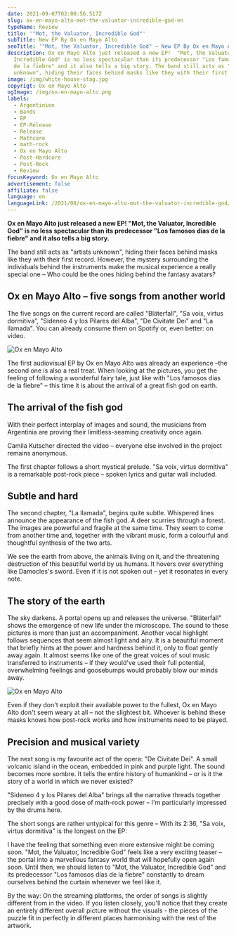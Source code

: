```yaml
---
date: 2021-09-07T02:00:56.517Z
slug: ox-en-mayo-alto-mot-the-valuator-incredible-god-en
typeName: Review
title: '"Mot, the Valuator, Incredible God"'
subTitle: New EP By Ox en Mayo Alto
seoTitle: '"Mot, the Valuator, Incredible God" – New EP By Ox en Mayo Alto'
description: Ox en Mayo Alto just released a new EP!  "Mot, the Valuator,
  Incredible God" is no less spectacular than its predecessor "Los famosos días
  de la fiebre" and it also tells a big story. The band still acts as "artists
  unknown", hiding their faces behind masks like they with their first record.
image: /img/white-house-stag.jpg
copyrigt: Ox en Mayo Alto
ogImage: /img/ox-en-mayo-alto.png
labels:
  - Argentinien
  - Bands
  - EP
  - EP-Release
  - Release
  - Mathcore
  - math-rock
  - Ox en Mayo Alto
  - Post-Hardcore
  - Post-Rock
  - Review
focusKeyword: Ox en Mayo Alto
advertisement: false
affiliate: false
language: en
languageLink: /2021/08/ox-en-mayo-alto-mot-the-valuator-incredible-god/
---
```

**Ox en Mayo Alto just released a new EP!  "Mot, the Valuator, Incredible God" is no less spectacular than its predecessor "Los famosos días de la fiebre" and it also tells a big story.**

The band still acts as "artists unknown", hiding their faces behind masks like they with their first record. However, the mystery surrounding the individuals behind the instruments make the musical experience a really special one – Who could be the ones hiding behind the fantasy avatars?

## Ox en Mayo Alto – five songs from another world

The five songs on the current record are called "Bläterfall", "Sa voix, virtus dormitiva", "Sideneo 4 y los Pilares del Alba", "De Civitate Dei" and "La Ilamada". You can already consume them on Spotify or, even better: on video.

![Ox en Mayo Alto](/img/fox.jpg "Ox en Mayo Alto")

The first audiovisual EP by Ox en Mayo Alto was already an experience –the second one is also a real treat. When looking at the pictures, you get the feeling of following a wonderful fairy tale, just like with "Los famosos días de la fiebre" – this time it is about the arrival of a great fish god on earth.

## The arrival of the fish god

With their perfect interplay of images and sound, the musicians from Argentinia are proving their limitless-seaming creativity once again.

Camila Kutscher directed the video – everyone else involved in the project remains anonymous.

The first chapter follows a short mystical prelude. "Sa voix, virtus dormitiva" is a remarkable post-rock piece – spoken lyrics and guitar wall included.

## Subtle and hard

The second chapter, "La Ilamada", begins quite subtle. Whispered lines announce the appearance of the fish god. A deer scurries through a forest. The images are powerful and fragile at the same time. They seem to come from another time and, together with the vibrant music, form a colourful and thoughtful synthesis of the two arts. 

We see the earth from above, the animals living on it, and the threatening destruction of this beautiful world by us humans. It hovers over everything like Damocles's sword. Even if it is not spoken out –  yet it resonates in every note.

## The story of the earth

The sky darkens. A portal opens up and releases the universe. "Bläterfall" shows the emergence of new life under the microscope. The sound to these pictures is more than just an accompaniment. Another vocal highlight follows sequences that seem almost light and airy. It is a beautiful moment that briefly hints at the power and hardness behind it, only to float gently away again. It almost seems like one of the great voices of soul music transferred to instruments – if they would've used their full potential, overwhelming feelings and goosebumps would probably blow our minds away.

![Ox en Mayo Alto](/img/mot.jpg "Ox en Mayo Alto")

Even if they don't exploit their available power to the fullest, Ox en Mayo Alto don't seem weary at all – not the slightest bit. Whoever is behind these masks knows how post-rock works and how instruments need to be played.

## Precision and musical variety

The next song is my favourite act of the opera: "De Civitate Dei". A small volcanic island in the ocean, embedded in pink and purple light. The sound becomes more sombre. It tells the entire history of humankind – or is it the story of a world in which we never existed?

"Sideneo 4 y los Pilares del Alba" brings all the narrative threads together precisely with a good dose of math-rock power – I'm particularly impressed by the drums here.

The short songs are rather untypical for this genre – With its 2:36, "Sa voix, virtus dormitiva" is the longest on the EP:

I have the feeling that something even more extensive might be coming soon. "Mot, the Valuator, Incredible God" feels like a very exciting teaser – the portal into a marvellous fantasy world that will hopefully open again soon. Until then, we should listen to "Mot, the Valuator, Incredible God" and its predecessor "Los famosos días de la fiebre" constantly to dream ourselves behind the curtain whenever we feel like it.

By the way: On the streaming platforms, the order of songs is slightly different from in the video. If you listen closely, you'll notice that they create an entirely different overall picture without the visuals - the pieces of the puzzle fit in perfectly in different places harmonising with the rest of the artwork. 

<YouTube id="M5nTMbdOf4w" />